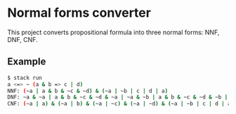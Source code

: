 # Normal forms converter
This project converts propositional formula into three normal forms: NNF, DNF, CNF.

## Example

```bash
$ stack run
a <=> ~ (a & b => c | d)
NNF: (~a | a & b & ~c & ~d) & (~a | ~b | c | d | a)
DNF: ~a & ~a | a & b & ~c & ~d & ~a | ~a & ~b | a & b & ~c & ~d & ~b | ~a & c | a & b & ~c & ~d & c | ~a & d | a & b & ~c & ~d & d | ~a & a | a & b & ~c & ~d & a
CNF: (~a | a) & (~a | b) & (~a | ~c) & (~a | ~d) & (~a | ~b | c | d | a)
```